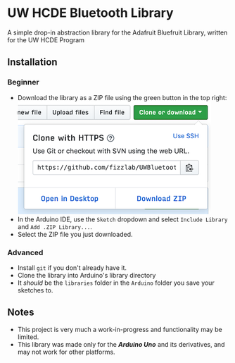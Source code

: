 # UW HCDE Bluetooth Library
A simple drop-in abstraction library for the Adafruit Bluefruit Library, written
for the UW HCDE Program

## Installation
### Beginner
- Download the library as a ZIP file using the green button in the top right:
![download button](assets/githubzip.png)
- In the Arduino IDE, use the `Sketch` dropdown and select `Include Library` and
`Add .ZIP Library...`.
- Select the ZIP file you just downloaded.

### Advanced
- Install `git` if you don't already have it.
- Clone the library into Arduino's library directory
 - It *should* be the `libraries` folder in the `Arduino` folder you save your
 sketches to.

## Notes
- This project is very much a work-in-progress and functionality may be limited.
- This library was made only for the ***Arduino Uno*** and its derivatives, and
may not work for other platforms.
